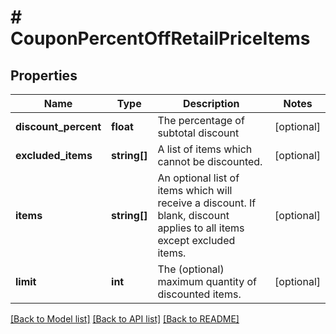 # # CouponPercentOffRetailPriceItems

## Properties

Name | Type | Description | Notes
------------ | ------------- | ------------- | -------------
**discount_percent** | **float** | The percentage of subtotal discount | [optional]
**excluded_items** | **string[]** | A list of items which cannot be discounted. | [optional]
**items** | **string[]** | An optional list of items which will receive a discount.  If blank, discount applies to all items except excluded items. | [optional]
**limit** | **int** | The (optional) maximum quantity of discounted items. | [optional]

[[Back to Model list]](../../README.md#models) [[Back to API list]](../../README.md#endpoints) [[Back to README]](../../README.md)
